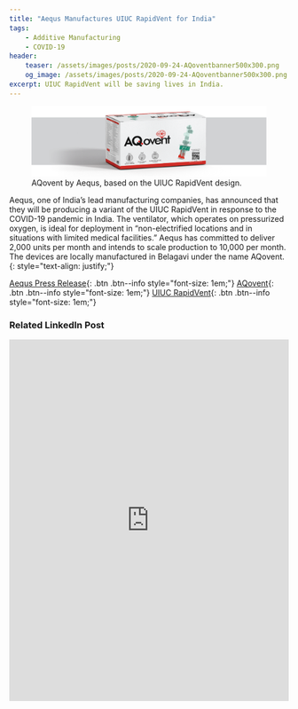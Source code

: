 ```yaml
---
title: "Aequs Manufactures UIUC RapidVent for India"
tags:
    - Additive Manufacturing
    - COVID-19
header:
    teaser: /assets/images/posts/2020-09-24-AQoventbanner500x300.png
    og_image: /assets/images/posts/2020-09-24-AQoventbanner500x300.png
excerpt: UIUC RapidVent will be saving lives in India.
---
```


<figure>
    <img src="/assets/images/posts/2020-09-24-AQoventbanner.png">
    <figcaption>AQovent by Aequs, based on the UIUC RapidVent design.</figcaption>
</figure>

Aequs, one of India’s lead manufacturing companies, has announced that they will be producing a variant of the UIUC RapidVent in response to the COVID-19 pandemic in India. The ventilator, which operates on pressurized oxygen, is ideal for deployment in “non-electrified locations and in situations with limited medical facilities.” Aequs has committed to deliver 2,000 units per month and intends to scale production to 10,000 per month. The devices are locally manufactured in Belagavi under the name AQovent.
{: style="text-align: justify;"}

[Aequs Press Release](https://aequs.com/Press-Releases/Aequs-collaborates-with-University-Illinois-develop-AQovent){: .btn .btn--info style="font-size: 1em;"}
[AQovent](https://aequs.com/aqovent/concept-reality){: .btn .btn--info style="font-size: 1em;"}
[UIUC RapidVent](https://rapidvent.grainger.illinois.edu/){: .btn .btn--info style="font-size: 1em;"}


### Related LinkedIn Post
<iframe src="https://www.linkedin.com/embed/feed/update/urn:li:share:6715031332180815872" height="652" width="504" frameborder="0" allowfullscreen="" title="Embedded post"></iframe>